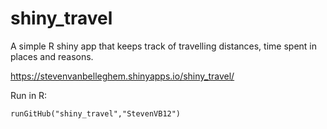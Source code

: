 # shiny_travel

A simple R shiny app that keeps track of travelling distances, time spent in places and reasons.

https://stevenvanbelleghem.shinyapps.io/shiny_travel/

Run in R:
```
runGitHub("shiny_travel","StevenVB12")
```
